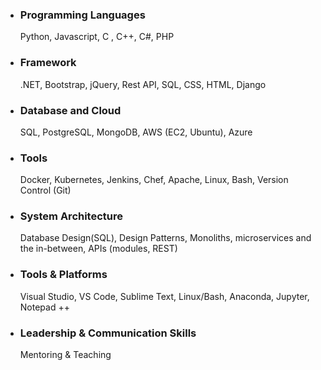 - ### Programming Languages

  Python, Javascript, C , C++, C#, PHP

- ### Framework

  .NET, Bootstrap, jQuery, Rest API, SQL, CSS, HTML, Django

- ### Database and Cloud

  SQL, PostgreSQL, MongoDB, AWS (EC2, Ubuntu), Azure

- ### Tools

  Docker, Kubernetes, Jenkins, Chef, Apache, Linux, Bash, Version Control (Git)

- ### System Architecture

  Database Design(SQL), Design Patterns, Monoliths, microservices and the in-between, APIs (modules, REST)

- ### Tools & Platforms

  Visual Studio, VS Code, Sublime Text, Linux/Bash, Anaconda, Jupyter, Notepad ++

- ### Leadership & Communication Skills

  Mentoring & Teaching
